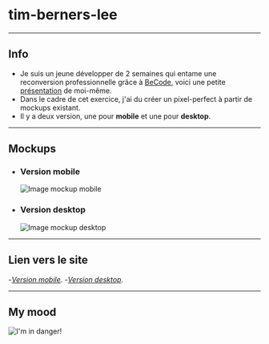 # tim-berners-lee   

---

## Info

- Je suis un jeune développer de 2 semaines qui entame une reconversion professionnelle grâce à [BeCode](https://becode.org/fr/), voici une petite [présentation](https://github.com/GigiTheGiraffe/GigiTheGiraffe.github.io?tab=readme-ov-file) de moi-même.
- Dans le cadre de cet exercice, j'ai du créer un pixel-perfect à partir de mockups existant.
- Il y a deux version, une pour **mobile** et une pour **desktop**.

---

## Mockups 

- ### Version mobile
  
  ![Image mockup mobile]()
  
- ### Version desktop

  ![Image mockup desktop]()

---

## Lien vers le site

-[*Version mobile*]().
-[*Version desktop*]().

---

## My mood

![I'm in danger!](https://media.giphy.com/media/v1.Y2lkPTc5MGI3NjExbXV2cTBteWVybXdmeWhsa3NnZGtyaTFvOHNlcm1vYXp5cDExMm82eiZlcD12MV9pbnRlcm5hbF9naWZfYnlfaWQmY3Q9Zw/55itGuoAJiZEEen9gg/giphy.gif)
